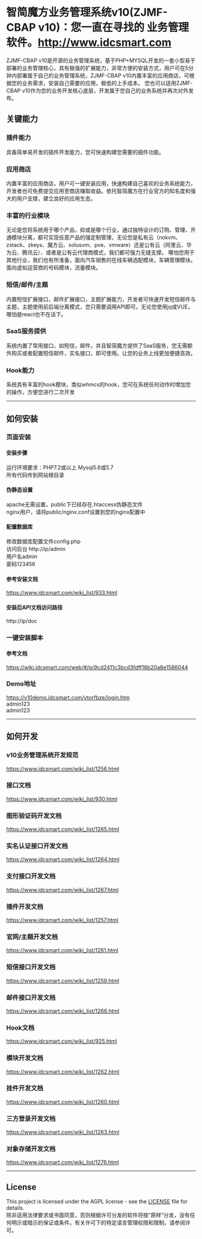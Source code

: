 # 智简魔方业务管理系统v10(ZJMF-CBAP v10)：您一直在寻找的 业务管理软件。http://www.idcsmart.com

ZJMF-CBAP v10是开源的业务管理系统，基于PHP+MYSQL开发的一套小型易于部署的业务管理核心，具有极强的扩展能力，非常方便的安装方式，用户可在5分钟内部署属于自己的业务管理系统，ZJMF-CBAP v10内置丰富的应用商店，可根据您的业务需求，安装自己需要的应用，极低的上手成本。
您也可以适用ZJMF-CBAP v10作为您的业务开发核心底层，开发属于您自己的业务系统并再次对外发布。

## 关键能力
### 插件能力
具备简单易开发的插件开发能力，您可快速构建您需要的插件功能。
### 应用商店
内置丰富的应用商店，用户可一键安装应用，快速构建自己喜欢的业务系统能力，开发者也可免费提交应用至商店赚取收益。依托智简魔方在行业官方的知名度和强大的用户支撑，建立良好的应用生态。
### 丰富的行业模块 
无论是您将系统用于哪个产品，抑或是哪个行业，通过独特设计的订购、管理、开通模块分离，都可实现任意产品的强定制管理，无论您是私有云（nokvm、zstack、zkeys、魔方云、solusvm、pve、vmware）还是公有云（阿里云、华为云、腾讯云）、或者是公有云代理商模式，我们都可强力无缝支撑。
哪怕您用于其他行业，我们也有所准备，面向汽车销售的在线车辆选配模块，车辆管理模块。面向虚拟运营商的号码模块，流量模块。
### 短信/邮件/主题
内置短信扩展接口，邮件扩展接口，主题扩展能力，开发者可快速开发短信邮件与主题，主题使用前后端分离模式，您只需要调用API即可，无论您使用jq或VUE，哪怕是react也不在话下。
### SaaS服务提供
系统内置了常用接口，如短信，邮件，并且智简魔方提供了SaaS服务，您无需额外购买或者配置短信邮件，实名接口，即可使用。让您的业务上线更加便捷高效。
### Hook能力
系统具有丰富的hook模块，类似whmcs的hook，您可在系统任何动作时增加您的操作，方便您进行二次开发



***

## 如何安装
### 页面安装
#### 安装步骤
运行环境要求：PHP7.2或以上  Mysql5.6或5.7<br>
所有代码传到网站根目录<br>
#### 伪静态设置
apache无需设置，public下已经存在.htaccess伪静态文件<br>
nginx用户，请将public/nginx.conf设置到您的nginx配置中<br>
#### 配置数据库
修改数据库配置文件config.php<br>
访问后台 http://ip/admin<br>
用户名admin<br>
密码123456<br>
#### 参考安装文档
https://www.idcsmart.com/wiki_list/933.html

#### 安装后API文档访问路径
http://ip/doc

### 一键安装脚本
#### 参考文档
https://wiki.idcsmart.com/web/#/p/9cd2411c3bcd3fdff18b20a8e1586044

### Demo地址
https://v10demo.idcsmart.com/ytorfbze/login.htm<br>
admin123<br>
admin123<br>

***

## 如何开发
### v10业务管理系统开发规范
https://www.idcsmart.com/wiki_list/1256.html
### 接口文档
https://www.idcsmart.com/wiki_list/930.html
### 图形验证码开发文档
https://www.idcsmart.com/wiki_list/1265.html
### 实名认证接口开发文档
https://www.idcsmart.com/wiki_list/1264.html
### 支付接口开发文档
https://www.idcsmart.com/wiki_list/1267.html
### 插件开发文档
https://www.idcsmart.com/wiki_list/1257.html
### 官网/主题开发文档
https://www.idcsmart.com/wiki_list/1261.html
### 短信接口开发文档
https://www.idcsmart.com/wiki_list/1259.html
### 邮件接口开发文档
https://www.idcsmart.com/wiki_list/1266.html
### Hook文档
https://www.idcsmart.com/wiki_list/925.html
### 模块开发文档
https://www.idcsmart.com/wiki_list/1262.html
### 挂件开发文档
https://www.idcsmart.com/wiki_list/1260.html
### 三方登录开发文档
https://www.idcsmart.com/wiki_list/1263.html
### 对象存储开发文档
https://www.idcsmart.com/wiki_list/1276.html

***

## License
This project is licensed under the AGPL license - see the [LICENSE](https://github.com/idcsmart/ZJMF-CBAP/blob/main/LICENSE) file for details.<br>
除非适用法律要求或书面同意，否则根据许可分发的软件将按“原样”分发，没有任何明示或暗示的保证或条件。有关许可下的特定语言管理权限和限制，请参阅许可。
